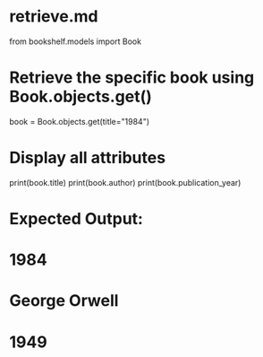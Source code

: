# retrieve.md

from bookshelf.models import Book

# Retrieve the specific book using Book.objects.get()
book = Book.objects.get(title="1984")

# Display all attributes
print(book.title)
print(book.author)
print(book.publication_year)

# Expected Output:
# 1984
# George Orwell
# 1949

